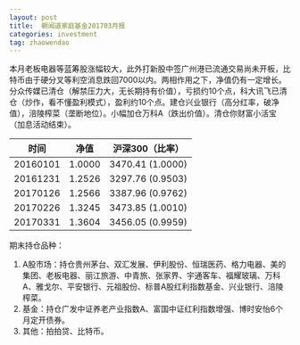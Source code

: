 ```yaml
---
layout: post
title:  朝闻道家庭基金201703月报
categories: investment
tag: zhaowendao
---
```

本月老板电器等蓝筹股涨幅较大，此外打新股中签广州港已流通交易尚未开板，比特币由于硬分叉等利空消息跌回7000以内。两相作用之下，净值仍有一定增长。分众传媒已清仓（解禁压力大，无长期持有价值），亏损约10个点，科大讯飞已清仓（炒作，看不懂盈利模式），盈利约10个点。建仓兴业银行（高分红率，破净值），涪陵榨菜（垄断地位）。小幅加仓万科A（跌出价值）。清仓你财富小活宝（加息活动结束）。

| 时间       | 净值     | 沪深300（比率）        |
| -------- | ------ | ---------------- |
| 20160101 | 1.0000 | 3470.41 (1.0000) |
| 20161231 | 1.2526 | 3297.76 (0.9503) |
| 20170126 | 1.2566 | 3387.96 (0.9762) |
| 20170226 | 1.3245 | 3473.85 (1.0010) |
| 20170331 | 1.3604 | 3456.05 (0.9959) |

期末持仓品种：

1. A股市场：持仓贵州茅台、双汇发展、伊利股份、恒瑞医药、格力电器、美的集团、老板电器、丽江旅游、中青旅、张家界、宇通客车、福耀玻璃、万科A、雅戈尔、平安银行、元祖股份、标普A股红利指数基金、兴业银行、涪陵榨菜。
2. 基金：持仓广发中证养老产业指数A、富国中证红利指数增强、博时安怡6个月定开债券。
3. 其他：拍拍贷、比特币。


